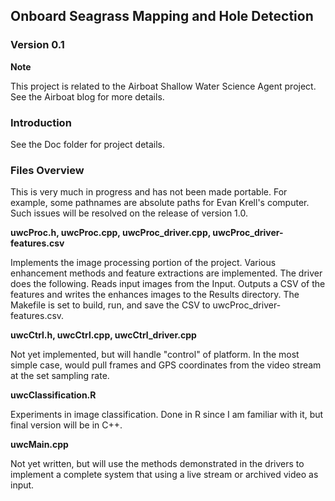 ## Onboard Seagrass Mapping and Hole Detection

### Version 0.1


**Note**

This project is related to the Airboat Shallow Water Science Agent project. See the Airboat blog for more details. 


### Introduction

See the Doc folder for project details. 

### Files Overview

This is very much in progress and has not been made portable. 
For example, some pathnames are absolute paths for Evan Krell's computer. 
Such issues will be resolved on the release of version 1.0. 

**uwcProc.h, uwcProc.cpp, uwcProc_driver.cpp, uwcProc_driver-features.csv**

Implements the image processing portion of the project. 
Various enhancement methods and feature extractions are implemented. 
The driver does the following. 
Reads input images from the Input. 
Outputs a CSV of the features and writes the enhances images to the Results directory.
The Makefile is set to build, run, and save the CSV to uwcProc_driver-features.csv.

**uwcCtrl.h, uwcCtrl.cpp, uwcCtrl_driver.cpp**

Not yet implemented, but will handle "control" of platform.
In the most simple case, would pull frames and GPS coordinates from the video stream
at the set sampling rate.

**uwcClassification.R**

Experiments in image classification. 
Done in R since I am familiar with it, but final version will be in C++. 

**uwcMain.cpp**

Not yet written, but will use the methods demonstrated in the drivers to 
implement a complete system that using a live stream or archived video as input.


